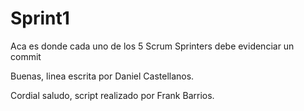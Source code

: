 # Sprint1
Aca es donde cada uno de los 5 Scrum Sprinters debe evidenciar un commit

Buenas, linea escrita por Daniel Castellanos.

Cordial saludo, script realizado por Frank Barrios.
